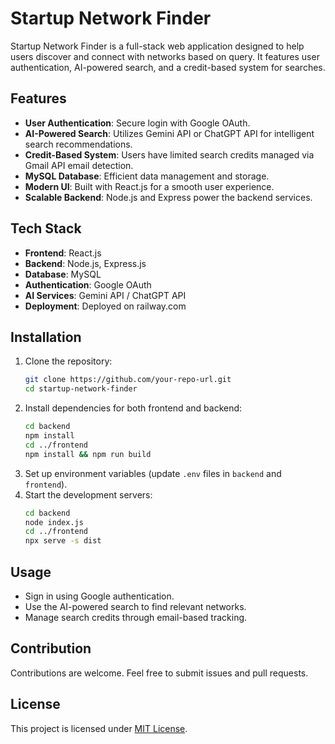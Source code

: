 # Startup Network Finder

Startup Network Finder is a full-stack web application designed to help users discover and connect with networks based on query. It features user authentication, AI-powered search, and a credit-based system for searches.

## Features

- **User Authentication**: Secure login with Google OAuth.
- **AI-Powered Search**: Utilizes Gemini API or ChatGPT API for intelligent search recommendations.
- **Credit-Based System**: Users have limited search credits managed via Gmail API email detection.
- **MySQL Database**: Efficient data management and storage.
- **Modern UI**: Built with React.js for a smooth user experience.
- **Scalable Backend**: Node.js and Express power the backend services.

## Tech Stack

- **Frontend**: React.js
- **Backend**: Node.js, Express.js
- **Database**: MySQL
- **Authentication**: Google OAuth
- **AI Services**: Gemini API / ChatGPT API
- **Deployment**: Deployed on railway.com

## Installation

1. Clone the repository:
   ```sh
   git clone https://github.com/your-repo-url.git
   cd startup-network-finder
   ```
2. Install dependencies for both frontend and backend:
   ```sh
   cd backend
   npm install
   cd ../frontend
   npm install && npm run build
   ```
3. Set up environment variables (update `.env` files in `backend` and `frontend`).
4. Start the development servers:
   ```sh
   cd backend
   node index.js
   cd ../frontend
   npx serve -s dist
   ```

## Usage

- Sign in using Google authentication.
- Use the AI-powered search to find relevant networks.
- Manage search credits through email-based tracking.

## Contribution

Contributions are welcome. Feel free to submit issues and pull requests.

## License

This project is licensed under [MIT License](LICENSE).
